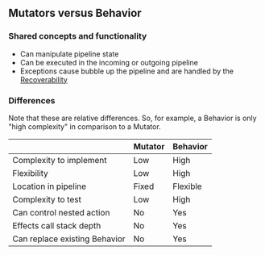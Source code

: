 ## Mutators versus Behavior


### Shared concepts and functionality

 * Can manipulate pipeline state
 * Can be executed in the incoming or outgoing pipeline
 * Exceptions cause bubble up the pipeline and are handled by the [Recoverability](/nservicebus/recoverability/)


### Differences

Note that these are relative differences. So, for example, a Behavior is only "high complexity" in comparison to a Mutator.

|                                | Mutator | Behavior |
|--------------------------------|---------|----------|
| Complexity to implement        | Low     | High     |
| Flexibility                    | Low     | High     |
| Location in pipeline           | Fixed   | Flexible |
| Complexity to test             | Low     | High     |
| Can control nested action      | No      | Yes      |
| Effects call stack depth       | No      | Yes      |
| Can replace existing Behavior  | No      | Yes      |